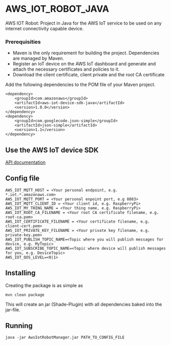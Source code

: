 # AWS_IOT_ROBOT_JAVA
AWS IOT Robot: Project in Java for the AWS IoT service to be used on any internet connectivity capable device.

### Prerequisities

- Maven is the only requirement for building the project. Dependencies are managed by Maven.
- Register an IoT device on the AWS IoT dashboard and generate and attach the necessary certificates and policies to it.
- Download the client certificate, client private and the root CA certificate 

Add the following dependencies to the POM file of your Maven project.
```
<dependency>
    <groupId>com.amazonaws</groupId>
    <artifactId>aws-iot-device-sdk-java</artifactId>
    <version>1.0.0</version>
</dependency>
<dependency>
    <groupId>com.googlecode.json-simple</groupId>
    <artifactId>json-simple</artifactId>
    <version>1.1</version>
</dependency>
```

## Use the AWS IoT device SDK

[API documentation](http://aws-iot-device-sdk-java-docs.s3-website-us-east-1.amazonaws.com)

## Config file

```
AWS_IOT_MQTT_HOST = <Your personal endpoint, e.g. *.iot.*.amazonaws.com>
AWS_IOT_MQTT_PORT = <Your personal enpoint port, e.g 8883>
AWS_IOT_MQTT_CLIENT_ID = <Your client id, e.g. RaspberryPi>
AWS_IOT_MY_THING_NAME = <Your thing name, e.g. RaspberryPi>
AWS_IOT_ROOT_CA_FILENAME = <Your root CA certificate filename, e.g. root-ca.pem>
AWS_IOT_CERTIFICATE_FILENAME = <Your certificate filename, e.g. client-cert.pem>
AWS_IOT_PRIVATE_KEY_FILENAME = <Your private key filename, e.g. private-key.pem>
AWS_IOT_PUBLISH_TOPIC_NAME=<Topic where you will publish messages for device, e.g. MyTopic>
AWS_IOT_SUBSCRIBE_TOPIC_NAME=<Topic where device will publish messages for you, e.g. DeviceTopic>
AWS_IOT_QOS_LEVEL=<0|1>
```
## Installing

Creating the package is as simple as

```
mvn clean package
```
This will create an jar (Shade-Plugin) with all dependencies baked into the jar-file.

## Running

```
java -jar AwsIotRobotManager.jar PATH_TO_CONFIG_FILE
```

